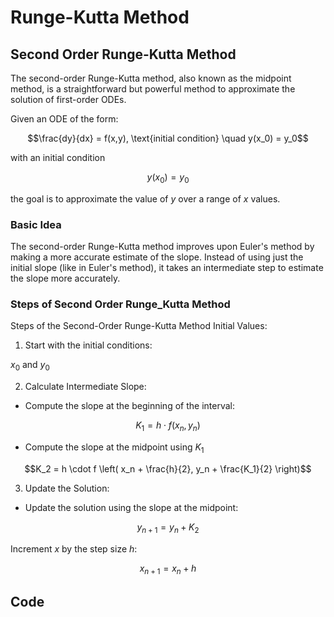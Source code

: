 # Runge-Kutta Method

## Second Order Runge-Kutta Method
The second-order Runge-Kutta method, also known as the midpoint method, is a straightforward but powerful method to approximate the solution of first-order ODEs.

Given an ODE of the form:
```math
\frac{dy}{dx} = f(x,y), \text{initial condition} \quad y(x_0) = y_0
```

with an initial condition 

```math
y(x_0) = y_0
```
the goal is to approximate the value of $y$ over a range of $x$ values.


### Basic Idea
The second-order Runge-Kutta method improves upon Euler's method by making a more accurate estimate of the slope. Instead of using just the initial slope (like in Euler's method), it takes an intermediate step to estimate the slope more accurately.


### Steps of Second Order Runge_Kutta Method
Steps of the Second-Order Runge-Kutta Method
Initial Values:

1. Start with the initial conditions: 

$x_0$ and $y_0$

2. Calculate Intermediate Slope:

- Compute the slope at the beginning of the interval:
```math
K_1 = h \cdot f(x_n, y_n)
```

- Compute the slope at the midpoint using $K_1$
```math
K_2 = h \cdot f \left(  x_n + \frac{h}{2}, y_n + \frac{K_1}{2} \right)
```

3. Update the Solution:

- Update the solution using the slope at the midpoint:
```math
y_{n+1} = y_n + K_2
```
Increment $x$ by the step size $h$:
```math
x_{n+1} = x_n + h
```

## Code 

